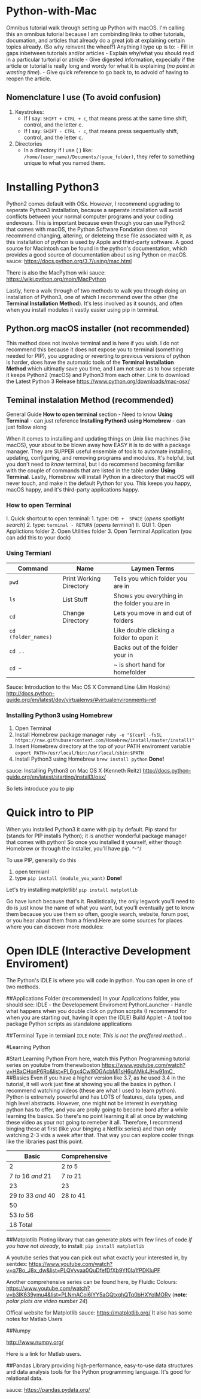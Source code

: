 # Python-with-Mac
Omnibus tutorial walk through setting up Python with macOS.  I'm calling this an omnibus tutorial because I am combinding links to other tutorials, documation, and articles that already do a great job at explaining certain topics already.  (So why reinvent the wheel?)  Anything I type up is to:
    - Fill in gaps inbetween tutorials and/or articles
    - Explain why/what you should read in a particular turtorial or atricle
    - Give digested information, expecially if the article or tutorial is really long and wordy for what it is explaining 
      (_no point in wasting time_).
    - Give quick reference to go back to, to advoid of having to reopen the article.

## Nomenclature I use (To avoid confusion)
1. Keystrokes:
    * If I say: `SHIFT + CTRL + c`, that means press at the same time shift, control, and the letter c.
    * If I say: `SHIFT - CTRL - c`, that means press sequentually shift, control, and the letter c.
2. Directories
    * In a directory if I use ( ) like: `/home/(user_name)/Documents/(youe_folder)`, they refer to something unique to what you named them.

# Installing Python3
Python2 comes default with OSx.  However, I recommend upgrading to seperate Python3 installation, because a seperate installation will avoid conflicts between your normal computer programs and your coding endevours.  This is important because even though you can use Python2 that comes with macOS, the Python Software Fondation does not recommend changing, altering, or deleteing these file associated with it, as this installation of python is used by Apple and third-party software. A good source for Macintosh can be found in the python's documentation, which provides a good source of documentation about using Python on macOS.
sauce: https://docs.python.org/3.7/using/mac.html

There is also the MacPython wiki
sauce: https://wiki.python.org/moin/MacPython

Lastly, here a walk through of two methods to walk you through doing an installation of Python3, one of which I recommend over the other (the **Terminal Installation Method**).  It's less involved as it sounds, and often when you install modules it vastly easier using pip in terminal.

## Python.org macOS installer (not recommended)
This method does not involve terminal and is here if you wish.  I do not recommend this because it does not expose you to terminal (something needed for PIP), you upgrading or reverting to previous versions of python is harder, does have the automatic tools of the **Terminal Installation Method** which ultimatly save you time, and I am not sure as to how seperate it keeps Python2 (macOS) and Python3 from each other.
Link to download the Latest Python 3 Release https://www.python.org/downloads/mac-osx/

## Teminal instalation Method (recommended)
General Guide
**How to open terminal** section - Need to know
**Using Terminal** - can just reference
**Installing Python3 using Homebrew** - can just follow along

When it comes to installing and updating things on Unix like machines (like macOS), your about to be blown away how EASY it is to do with a package manager.  They are SUPPER useful ensemble of tools to automate installing, updating, configuring, and removing programs and modules.  It's helpful, but you don't need to _know_ terminal, but I do recommend becoming familiar with the couple of commands that are listed in the table under **Using Terminal**.  Lastly, Homebrew will install Python in a directory that macOS will never touch, and make it the default Python for you.  This keeps you happy, macOS happy, and it's third-party applications happy.

### How to open Terminal
I. Quick shortcut to open terminal:
      1. type: `CMD +  SPACE` (_opens spotlight search_)
      2. type: `terminal - RETURN` (_opens terminal_)
II. GUI
      1. Open Applictions folder
      2. Open Utilities folder
      3. Open Terminal Application (you can add this to your dock)
      
### Using Termianl
Command | Name | Laymen Terms 
--- | --- | ---
`pwd` | Print Working Directory | Tells you which folder you are in
`ls` | List Stuff | Shows you everything in the folder you are in
`cd` | Change Directory | Lets you move in and out of folders
`cd (folder_names)` | | Like double clicking a folder to open it
`cd ..` | | Backs out of the folder your in
`cd ~` | | ~ is short hand for homefolder

Sauce: Introduction to the Mac OS X Command Line (Jim Hoskins)
http://docs.python-guide.org/en/latest/dev/virtualenvs/#virtualenvironments-ref


### Installing Python3 using Homebrew
1. Open Terminal
2. Install Homebrew package manager
    `ruby -e "$(curl -fsSL https://raw.githubusercontent.com/Homebrew/install/master/install)"`
3. Insert Homebrew directory at the top of your PATH enviroment variable 
    `export PATH=/usr/local/bin:/usr/local/sbin:$PATH`
4. Install Python3 using Homebrew
    `brew install python`
**Done!**

sauce: Installing Python3 on Mac OS X (Kenneth Reitz)
http://docs.python-guide.org/en/latest/starting/install3/osx/


So lets introduce you to pip 

# Quick intro to PIP
When you installed Python3 it came with pip by default.  Pip stand for (stands for PIP installs Python); it is another wonderful package manager that comes with python!  So once you installed it yourself, either though Homebrew or through the Installer, you'll have pip. \^-^/

To use PIP, generally do this
1. open termianl
2. type `pip install (module_you_want)`
**Done!**

Let's try installing matplotlib!
`pip install matplotlib`

Go have lunch because that's it.  Realistically, the only legwork you'll need to do is just know the name of what you want, but you'll eventually get to know them because you use them so often, google search, website, forum post, or you hear about them from a friend.Here are some sources for places where you can discover more modules:


# Open IDLE (Interactive Development Enviroment)
The Python's IDLE is where you will code in python.  You can open in one of two methods.

##Applications Folder (recommended)
In your Applications folder, you should see:
IDLE - the Developement Enviroment
PythonLauncher - Handle what happens when you double click on python scrpits (I recommend for when you are starting out, having it open the IDLE)
Build Applet - A tool too package Python scripts as standalone applications

##Terminal
Type in termianl `IDLE`
note: _This is not the preffered method..._

#Learning Python

#Start Learning Python
From here, watch this Python Programming tutorial series on youtube from thenewboston
https://www.youtube.com/watch?v=HBxCHonP6Ro&list=PL6gx4Cwl9DGAcbMi1sH6oAMk4JHw91mC_
##Basics
Even if you have a higher version like 3.7, as he used 3.4 in the tutorial, it will work just fine at showing you all the basics in python.  I recommend watching videos (these are what I used to learn python).  Python is extremely powerful and has LOTS of features, data types, and high level abstracts.  However, one might not be interest in *everything* python has to offer, and you are prolly going to become bord after a while learning the basics.  So there's no point learning it all at once by watching these video as your not going to remeber it all.  Therefore, I recommend binging these at first (like your binging a Netflix series) and than only watching 2-3 vids a week after that.  That way you can explore cooler things like the libraries past this point.

Basic | Comprehensive
--- | ---
2 | 2 _to_ 5
7 _to_ 16 _and_ 21 | 7 _to_ 21
23 | 23
29 _to_ 33 _and_ 40 | 28 _to_ 41
| 50
| 53 _to_ 56
18 Total | 


##Matplotlib
Ploting library that can generate plots with few lines of code
_If you have not already_, to install: `pip install matplotlib`

A youtube series that you can pick out what exactly your interested in, by sentdex:
https://www.youtube.com/watch?v=q7Bo_J8x_dw&list=PLQVvvaa0QuDfefDfXb9Yf0la1fPDKluPF

Another comprehensive series can be found here, by Fluidic Colours:
https://www.youtube.com/watch?v=b3lK639ymu4&list=PLNmACol6lYY5aGQtxghQTq0bHXYoIMORy
(**note**: _polar plots are video number 24_)

Offical website for Matplotlib
sauce: https://matplotlib.org/
It also has some notes for Matlab Users

##Numpy

http://www.numpy.org/

Here is a link for Matlab users.



##Pandas 
Library providing high-performance, easy-to-use data structures and data analysis tools for the Python programming language. 
It's good for relational data.

sauce: https://pandas.pydata.org/

